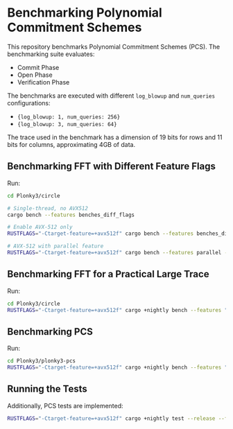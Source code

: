 # Benchmarking Polynomial Commitment Schemes
This repository benchmarks Polynomial Commitment Schemes (PCS). The benchmarking suite evaluates:
- Commit Phase
- Open Phase
- Verification Phase

The benchmarks are executed with different `log_blowup` and `num_queries` configurations:
- `{log_blowup: 1, num_queries: 256}`
- `{log_blowup: 3, num_queries: 64}`

The trace used in the benchmark has a dimension of 19 bits for rows and 11 bits for columns, approximating 4GB of data.

## Benchmarking FFT with Different Feature Flags
Run:
```bash
cd Plonky3/circle 

# Single-thread, no AVX512
cargo bench --features benches_diff_flags  

# Enable AVX-512 only
RUSTFLAGS="-Ctarget-feature=+avx512f" cargo bench --features benches_diff_flags  

# AVX-512 with parallel feature
RUSTFLAGS="-Ctarget-feature=+avx512f" cargo bench --features parallel --features benches_diff_flags  

```

## Benchmarking FFT for a Practical Large Trace 
Run:
```bash
cd Plonky3/circle
RUSTFLAGS="-Ctarget-feature=+avx512f" cargo +nightly bench --features "nightly-features"  --features parallel --features benches_large_trace
```

## Benchmarking PCS
Run:
```bash
cd Plonky3/plonky3-pcs 
RUSTFLAGS="-Ctarget-feature=+avx512f" cargo +nightly bench --features "nightly-features"  --features parallel
```

## Running the Tests
Additionally, PCS tests are implemented:
```bash
RUSTFLAGS="-Ctarget-feature=+avx512f" cargo +nightly test --release --features "nightly-features"  --features parallel
```
